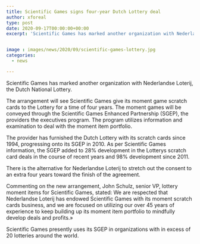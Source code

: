 ```yaml
---
title: Scientific Games signs four-year Dutch Lottery deal
author: xforeal 
type: post
date: 2020-09-17T00:00:00+00:00
excerpt: 'Scientific Games has marked another organization with Nederlandse Loterij, the Dutch National Lottery '


image : images/news/2020/09/scientific-games-lottery.jpg
categories:
  - news

---
```

Scientific Games has marked another organization with Nederlandse Loterij, the Dutch National Lottery. 

The arrangement will see Scientific Games give its moment game scratch cards to the Lottery for a time of four years. The moment games will be conveyed through the Scientific Games Enhanced Partnership (SGEP), the providers the executives program. The program utilizes information and examination to deal with the moment item portfolio. 

The provider has furnished the Dutch Lottery with its scratch cards since 1994, progressing onto its SGEP in 2010. As per Scientific Games information, the SGEP added to 28&percnt; development in the Lotterys scratch card deals in the course of recent years and 98&percnt; development since 2011. 

There is the alternative for Nederlandse Loterij to stretch out the consent to an extra four years toward the finish of the agreement. 

Commenting on the new arrangement, John Schulz, senior VP, lottery moment items for Scientific Games, stated: We are respected that Nederlandse Loterij has endowed Scientific Games with its moment scratch cards business, and we are focused on utilizing our over 45 years of experience to keep building up its moment item portfolio to mindfully develop deals and profits.&#187; 

Scientific Games presently uses its SGEP in organizations with in excess of 20 lotteries around the world.
